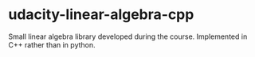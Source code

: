 # udacity-linear-algebra-cpp
Small linear algebra library developed during the course. Implemented in C++ rather than in python.
